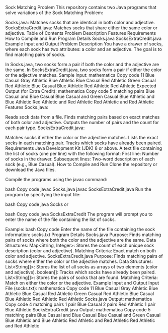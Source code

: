Sock Matching Problem
This repository contains two Java programs that solve variations of the Sock Matching Problem:

Socks.java: Matches socks that are identical in both color and adjective.
SocksExtraCredit.java: Matches socks that share either the same color or adjective.
Table of Contents
Problem Description
Features
Requirements
How to Compile and Run
Program Details
Socks.java
SocksExtraCredit.java
Example Input and Output
Problem Description
You have a drawer of socks, where each sock has two attributes: a color and an adjective. The goal is to find matching pairs of socks.

In Socks.java, two socks form a pair if both the color and the adjective are the same.
In SocksExtraCredit.java, two socks form a pair if either the color or the adjective matches.
Sample Input:
mathematica
Copy code
11
Blue Casual
Gray Athletic
Blue Athletic
Blue Casual
Red Athletic
Green Casual
Red Athletic
Blue Casual
Blue Athletic
Red Athletic
Red Athletic
Expected Output (for Extra Credit):
mathematica
Copy code
5 matching pairs
Blue Casual and Blue Casual
Blue Casual and Green Casual
Blue Athletic and Blue Athletic
Red Athletic and Red Athletic
Red Athletic and Red Athletic
Features
Socks.java:

Reads sock data from a file.
Finds matching pairs based on exact matches of both color and adjective.
Outputs the number of pairs and the count for each pair type.
SocksExtraCredit.java:

Matches socks if either the color or the adjective matches.
Lists the exact socks in each matching pair.
Tracks which socks have already been paired.
Requirements
Java Development Kit (JDK) 8 or above.
A text file containing the list of socks (one per line) with the following format:
First line: Number of socks in the drawer.
Subsequent lines: Two-word description of each sock (e.g., Blue Casual).
How to Compile and Run
Clone the repository or download the Java files.

Compile the programs using the javac command:

bash
Copy code
javac Socks.java
javac SocksExtraCredit.java
Run the program by specifying the input file:

bash
Copy code
java Socks
or

bash
Copy code
java SocksExtraCredit
The program will prompt you to enter the name of the file containing the list of socks.

Example:
bash
Copy code
Enter the name of the file containing the sock information: socks.txt
Program Details
Socks.java
Purpose: Finds matching pairs of socks where both the color and the adjective are the same.
Data Structures:
Map<String, Integer>: Stores the count of each unique sock description (color and adjective).
Matching Criteria: Exact match on both color and adjective.
SocksExtraCredit.java
Purpose: Finds matching pairs of socks where either the color or the adjective matches.
Data Structures:
List<String[]>: Stores the list of all socks as arrays of two elements (color and adjective).
boolean[]: Tracks which socks have already been paired.
List<String[]>: Stores the pairs of socks that are found.
Matching Criteria: Match on either the color or the adjective.
Example Input and Output
Input File (socks.txt):
mathematica
Copy code
11
Blue Casual
Gray Athletic
Blue Athletic
Blue Casual
Red Athletic
Green Casual
Red Athletic
Blue Casual
Blue Athletic
Red Athletic
Red Athletic
Socks.java Output:
mathematica
Copy code
4 matching pairs
1 pair Blue Casual
2 pairs Red Athletic
1 pair Blue Athletic
SocksExtraCredit.java Output:
mathematica
Copy code
5 matching pairs
Blue Casual and Blue Casual
Blue Casual and Green Casual
Blue Athletic and Blue Athletic
Red Athletic and Red Athletic
Red Athletic and Red Athletic

